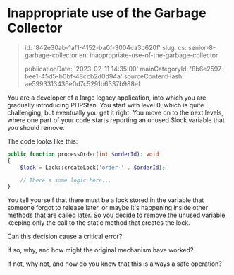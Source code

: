 Inappropriate use of the Garbage Collector
==========================================

> id: '842e30ab-1af1-4152-ba0f-3004ca3b620f'
> slug:
> 	cs: senior-8-garbage-collector
> 	en: inappropriate-use-of-the-garbage-collector
> 
> publicationDate: '2023-02-11 14:35:00'
> mainCategoryId: '8b6e2597-bee1-45d5-b0bf-48ccb2d0d94a'
> sourceContentHash: ae5993313436e0d7c5291b6337b988ef

You are a developer of a large legacy application, into which you are gradually introducing PHPStan. You start with level 0, which is quite challenging, but eventually you get it right. You move on to the next levels, where one part of your code starts reporting an unused $lock variable that you should remove.

The code looks like this:

```php
public function processOrder(int $orderId): void
{
	$lock = Lock::createLock('order-' . $orderId);

	// There's some logic here...
}
```

You tell yourself that there must be a lock stored in the variable that someone forgot to release later, or maybe it's happening inside other methods that are called later. So you decide to remove the unused variable, keeping only the call to the static method that creates the lock.

Can this decision cause a critical error?

If so, why, and how might the original mechanism have worked?

If not, why not, and how do you know that this is always a safe operation?
